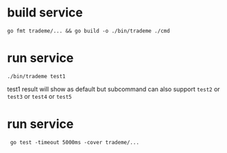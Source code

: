 # build service

```
go fmt trademe/... && go build -o ./bin/trademe ./cmd
```

# run service
```
./bin/trademe test1
```
test1 result will show as default but subcommand can also support `test2` or `test3` or `test4` or `test5`

# run service
```
 go test -timeout 5000ms -cover trademe/...
 ```
